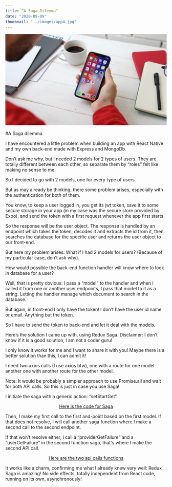 ```yaml
---
title: “A Saga Dilemma"
date: "2020-09-09"
thumbnail: "../images/app4.jpg"
---
```


![Trump](../images/app4.jpg)

#A Saga dilemma

I have encountered a little problem when building an app with React Native and my own back-end made with Express and MongoDb.

Don’t ask me why, but I needed 2 models for 2 types of users. They are totally different between each other, so separate them by “roles” felt like making no sense to me.

So I decided to go with 2 models, one for every type of users.

But as may already be thinking, there some problem arises, especially with the authentication for both of them.

You know, to keep a user logged in, you get its jwt token, save it to some secure storage in your app (in my case was the secure store provided by Expo), and send the token with a first request whenever the app first starts.

So the response will be the user object. The response is handled by an endpoint which takes the token, decodes it and extracts the id from it, then searches the database for the specific user and returns the user object to our front-end.

But here my problem arises: What if I had 2 models for users? (Because of my particular case, don’t ask why).

How would possible the back-end function handler will know where to look in database for a user?

Well, that is pretty obvious: I pass a “model” to the handler and when I called it from one or another user endpoints, I pass that model to it as a string. Letting the handler manage which document to search in the database.

But again, in front-end I only have the token! I don’t have the user id name or email. Anything but the token.

So I have to send the token to back-end and let it deal with the models.

Here’s the solution I came up with, using Redux Saga. Disclaimer: I don’t know if it is a good solution, I am not a coder guru!

I only know it works for me and I want to share it with you! Maybe there is a better solution than this, I can admit it!

I need two axios calls (I use axios btw), one with a route for one model another one with another route for the other model.

Note: It would be probably a simpler approach to use Promise.all and wait for both API calls. So this is just in case you use Saga!

I initiate the saga with a generic action: “setStartGet”.

<center><a href="https://github.com/bogadrian/social-coffee-native/blob/master/src/redux/getUser/users.saga.ts">Here is the code for Saga</a></center>

Then, I make my first call to the first and-point based on the first model. If that does not resolve, I will call another saga function where I make a second call to the second endpoint.

If that won’t resolve either, I call a “providerGetFailure” and a “userGetFailure” in the second function saga, that's where I make the second API call.

<center><a href="https://github.com/bogadrian/social-coffee-native/blob/master/src/redux/apis/getUser.ts">Here are the two api calls functions</a></center>

It works like a charm, confirming me what I already knew very well: Redux Saga is amazing!
No side effects, totally independent from React code, running on its own, asynchronously!

